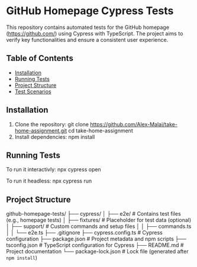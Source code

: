# GitHub Homepage Cypress Tests

This repository contains automated tests for the GitHub homepage (https://github.com/) using Cypress with TypeScript. The project aims to verify key functionalities and ensure a consistent user experience.

## Table of Contents
- [Installation](#installation)
- [Running Tests](#running-tests)
- [Project Structure](#project-structure)
- [Test Scenarios](#test-scenarios)

## Installation

1. Clone the repository:
   git clone https://github.com/Alex-Malai/take-home-assignment.git
   cd take-home-assignment
2. Install dependencies:
   npm install

## Running Tests

To run it interactivly:
npx cypress open

To run it headless:
npx cypress run

## Project Structure
github-homepage-tests/
├── cypress/
│   ├── e2e/                # Contains test files (e.g., homepage tests)
│   ├── fixtures/           # Placeholder for test data (optional)
│   ├── support/            # Custom commands and setup files
│   │   ├── commands.ts
│   │   └── e2e.ts
├── .gitignore
├── cypress.config.ts       # Cypress configuration
├── package.json            # Project metadata and npm scripts
├── tsconfig.json           # TypeScript configuration for Cypress
├── README.md               # Project documentation
└── package-lock.json       # Lock file (generated after `npm install`)
